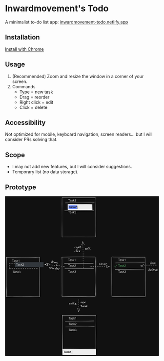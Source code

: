 # Inwardmovement's Todo
A minimalist to-do list app: [inwardmovement-todo.netlify.app](https://inwardmovement-todo.netlify.app/)

## Installation
[Install with Chrome](https://support.google.com/chrome/answer/9658361)

## Usage
1. (Recommended) Zoom and resize the window in a corner of your screen.
2. Commands
    - Type = new task
    - Drag = reorder
    - Right click = edit
    - Click = delete

## Accessibility
Not optimized for mobile, keyboard navigation, screen readers... but I will consider PRs solving that.

## Scope
- I may not add new features, but I will consider suggestions.
- Temporary list (no data storage).

## Prototype
![Prototype](PROTO.png)
